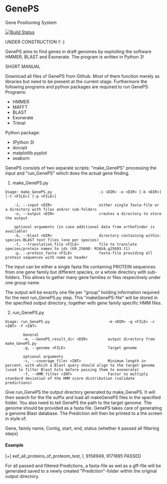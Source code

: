 # GenePS
Gene Positioning System

[![Build Status](https://travis-ci.org/jgraveme/GenePS.svg?branch=master)](https://travis-ci.org/jgraveme/GenePS)

UNDER CONSTRUCTION  !! :)

GenePS aims to find genes in draft genomes by exploiting the software HMMER, BLAST and Exonerate. The program is written
in Python 3!

SHORT MANUAL

Download all files of GenePS from Github. Most of them function merely as libraries but need to be present at
the current stage. Furthermore the following programs and python packages are required to run GenePS:
Programs:
- HMMER
- MAFFT
- BLAST
- Exonerate
- Trimal

Python package:
- (Python 3)
- docopt
- matplotlib.pyplot
- seaborn

GenePS consists of two separate scripts: "make_GenePS" processing the input and "run_GenePS" which does the
actual gene finding.


1) make_GenePS.py
~~~
Usage: make_GenePS.py                     -i <DIR> -o <DIR> [-b <DIR>] [-t <FILE>] [-p <FILE>]

    -i, --input <DIR>                     either single fasta-file or a directory with files and/or sub-folders
    -o, --output <DIR>                    creates a directory to store the output

    optional arguments (in case additional data from orthofinder is available)
    -b, --blast <DIR>                     directory containing within-species-BLAST text files (one per species)
    -t, --translation_file <FILE>         file to translate species/protein names to ids (69_25600: MJAVA.g25693.t1)
    -p, --protein_fasta <FILE>            fasta-file providing all protein sequences with name as header
~~~
The input can be either a single fasta file containing PROTEIN sequences from one gene family but different species, or
a whole directory with sub-folders. This allows to gather many gene families or files respectively under one group name.

The output will be exactly one file per "group" holding information required for the next run_GenePS.py step.
This "makeGenePS-file" will be stored in the specified output directory, together with gene family specific HMM files.


2) run_GenePS.py
~~~
Usage: run_GenePS.py                          -m <DIR> -g <FILE> -c <INT> -f <INT>

        General
        -m, --GenePS_result_dir <DIR>         output directory from make_GenePS.py
        -g, --genome <FILE>                   Target genome

        optional arguments
        -c, --coverage_filer <INT>            Minimum length in percent, with which a Blast query should align to the target genome (used to filter Blast hits before passing them to exonerate)
        -f, --HMM_filter <INT>                Factor to multiply standard deviation of the HMM score distribution (validate predictions)
~~~

Give run_GenePS the output directory generated by make_GenePS. It will then search for the file suffix and load all
makeGenePS files in the specified folder. You also need to tell GenePS the path to the target genome. The genome should be
provided as a fasta file. GenePS takes care of generating a genome Blast database.
The Prediction will then be printed to a the screen in style of:

Gene, family name,  Contig,  start,  end,  status (whether it passed all filtering steps)

#### Example

[+] eef_all_proteins_of_proteom_test, I, 9158949, 9171695                PASSED

For all passed and filtered Predictions, a fasta-file as wel as a gff-file will be generated saved to a newly created "Prediction"-folder within the original output directory.
